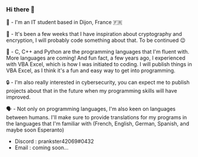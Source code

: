 ### Hi there 👋

🧑 - I'm an IT student based in Dijon, France 🇫🇷

🔨 - It's been a few weeks that I have inspiration about cryptography and encryption, I will probably code something about that. To be continued 😉

💾 - C, C++ and Python are the programming languages that I'm fluent with. More languages are coming!
And fun fact, a few years ago, I experienced with VBA Excel, which is how I was initiated to coding. I will publish things in VBA Excel, as I think it's a fun and easy way to get into programming.

🔒 - I'm also really interested in cybersecurity, you can expect me to publish projects about that in the future when my programming skills will have improved.

🗣️ - Not only on programming languages, I'm also keen on languages between humans. I'll make sure to provide translations for my programs in the languages that I'm familiar with (French, English, German, Spanish, and maybe soon Esperanto)

- Discord : prankster42069#0432
- Email : coming soon...
